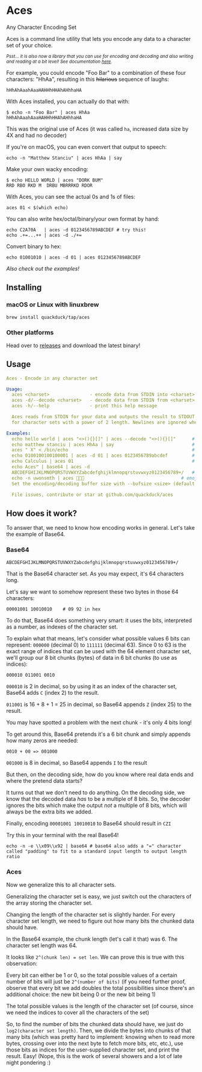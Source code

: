 # Aces

[comment]: <> (**A**ny **C**haracter **E**ncoding **S**et)
Any Character Encoding Set

Aces is a command line utility that lets you encode any data to a character set of your choice.

<sup>_Psst... it is also now a library that you can use for encoding and decoding and also writing and reading at a bit level! See documentation [here](https://pkg.go.dev/github.com/quackduck/aces)._</sup>

For example, you could encode "Foo Bar" to a combination of these four characters: "HhAa", resulting in this ~~hilarious~~ sequence of laughs:
```text
hHhAhAaahAaaHAHHhHHAhAHhhaHA
```
With Aces installed, you can actually do that with:
```shell
$ echo -n "Foo Bar" | aces HhAa
hHhAhAaahAaaHAHHhHHAhAHhhaHA
```
This was the original use of Aces (it was called `ha`, increased data size by 4X and had no decoder)

If you're on macOS, you can even convert that output to speech:
```shell
echo -n "Matthew Stanciu" | aces HhAa | say
```

Make your own wacky encoding:
```shell
$ echo HELLO WORLD | aces "DORK BUM"
RRD RBO RKD M  DRBU MBRRRKD RDOR
```

With Aces, you can see the actual 0s and 1s of files:
```shell
aces 01 < $(which echo)
```
You can also write hex/octal/binary/your own format by hand:
```shell
echo C2A70A   | aces -d 0123456789ABCDEF # try this!
echo .+=...++ | aces -d ./+=
```
Convert binary to hex:
```shell
echo 01001010 | aces -d 01 | aces 0123456789ABCDEF
```

_Also check out the examples!_
## Installing

### macOS or Linux with linuxbrew
```shell
brew install quackduck/tap/aces
```

### Other platforms
Head over to [releases](https://github.com/quackduck/aces/releases) and download the latest binary!

## Usage
```yaml
Aces - Encode in any character set

Usage:
  aces <charset>               - encode data from STDIN into <charset>
  aces -d/--decode <charset>   - decode data from STDIN from <charset>
  aces -h/--help               - print this help message

  Aces reads from STDIN for your data and outputs the result to STDOUT. An optimized algorithm is used
  for character sets with a power of 2 length. Newlines are ignored when decoding.

Examples:
  echo hello world | aces "<>(){}[]" | aces --decode "<>(){}[]"      # basic usage
  echo matthew stanciu | aces HhAa | say                             # make funny sounds (macOS)
  aces " X" < /bin/echo                                              # see binaries visually
  echo 0100100100100001 | aces -d 01 | aces 0123456789abcdef         # convert bases
  echo Calculus | aces 01                                            # what's stuff in binary?
  echo Aces™ | base64 | aces -d
  ABCDEFGHIJKLMNOPQRSTUVWXYZabcdefghijklmnopqrstuvwxyz0123456789+/   # even decode base64
  echo -n uwonsmth | aces 🥇🥈🥉                                    # emojis work too! 
  Set the encoding/decoding buffer size with --bufsize <size> (default 16KiB).

  File issues, contribute or star at github.com/quackduck/aces
```

## How does it work?
To answer that, we need to know how encoding works in general. Let's take the example of Base64.

### Base64
```text
ABCDEFGHIJKLMNOPQRSTUVWXYZabcdefghijklmnopqrstuvwxyz0123456789+/
```
That is the Base64 character set. As you may expect, it's 64 characters long. 

Let's say we want to somehow represent these two bytes in those 64 characters:
```text
00001001 10010010    # 09 92 in hex
```
To do that, Base64 does something very smart: it uses the bits, interpreted as a number, as indexes of the character set.

To explain what that means, let's consider what possible values 6 bits can represent: `000000` (decimal 0) to `111111` (decimal 63).
Since 0 to 63 is the exact range of indices that can be used with the 64 element character set, we'll group our 8 bit chunks (bytes) of data in 6 bit chunks (to use as indices):
```text
000010 011001 0010
```
`000010` is 2 in decimal, so by using it as an index of the character set, Base64 adds `C` (index 2) to the result.

`011001` is 16 + 8 + 1 = 25 in decimal, so Base64 appends `Z` (index 25) to the result.

You may have spotted a problem with the next chunk - it's only 4 bits long!

To get around this, Base64 pretends it's a 6 bit chunk and simply appends how many zeros are needed:
```
0010 + 00 => 001000
```
`001000` is 8 in decimal, so Base64 appends `I` to the result

But then, on the decoding side, how do you know where real data ends and where the pretend data starts?

It turns out that we don't need to do anything. On the decoding side, we know that the decoded data _has_ to be a multiple of 8 bits. So, the decoder ignores the bits which make the output _not_ a multiple of 8 bits, which will always be the extra bits we added.

Finally, encoding `00001001 10010010` to Base64 should result in `CZI`

Try this in your terminal with the real Base64!
```shell
echo -n -e \\x09\\x92 | base64 # base64 also adds a "=" character called "padding" to fit to a standard input length to output length ratio
```

### Aces

Now we generalize this to all character sets.

Generalizing the character set is easy, we just switch out the characters of the array storing the character set.

Changing the length of the character set is slightly harder. For every character set length, we need to figure out how many bits the chunked data should have. 

In the Base64 example, the chunk length (let's call it that) was 6. The character set length was 64.

[comment]: <> (Let's do another example: in octal, the character set length is 8 and the chunk length will be 3 &#40;`000` to `111` = 0 to 7&#41;)

[comment]: <> (For a character set length of 4, we'd need a chunk length of 2 &#40;`00` to `11` is 0 to 3&#41;)

[comment]: <> (```text)

[comment]: <> (set len => chunk len)

[comment]: <> (     4  => 2)

[comment]: <> (     8  => 3)

[comment]: <> (     64 => 6)

[comment]: <> (```)
It looks like `2^(chunk len) = set len`. We can prove this is true with this observation:

Every bit can either be 1 or 0, so the total possible values of a certain number of bits will just be `2^(number of bits)` (if you need further proof, observe that every bit we add doubles the total possibilities since there's an additional choice: the new bit being 0 or the new bit being 1)

The total possible values is the length of the character set (of course, since we need the indices to cover all the characters of the set)

So, to find the number of bits the chunked data should have, we just do `log2(character set length)`. Then, we divide the bytes into chunks of that many bits (which was pretty hard to implement: knowing when to read more bytes, crossing over into the next byte to fetch more bits, etc, etc.), use those bits as indices for the user-supplied character set, and print the result. Easy! (Nope, this is the work of several showers and a lot of late night pondering :) 






